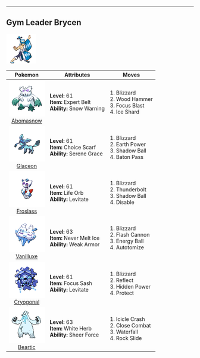 ---

## Gym Leader Brycen

![Gym Leader Brycen](../../assets/important_trainers/brycen.png)

| Pokemon | Attributes | Moves |
|:-------:|------------|-------|
| ![Abomasnow](../../assets/sprites/abomasnow/front.png)<br>[Abomasnow](../../pokemon/abomasnow.md/) |**Level:** 61<br>**Item:** Expert Belt<br>**Ability:** Snow Warning | 1. Blizzard<br>2. Wood Hammer<br>3. Focus Blast<br>4. Ice Shard |
| ![Glaceon](../../assets/sprites/glaceon/front.png)<br>[Glaceon](../../pokemon/glaceon.md/) |**Level:** 61<br>**Item:** Choice Scarf<br>**Ability:** Serene Grace | 1. Blizzard<br>2. Earth Power<br>3. Shadow Ball<br>4. Baton Pass |
| ![Froslass](../../assets/sprites/froslass/front.png)<br>[Froslass](../../pokemon/froslass.md/) |**Level:** 61<br>**Item:** Life Orb<br>**Ability:** Levitate | 1. Blizzard<br>2. Thunderbolt<br>3. Shadow Ball<br>4. Disable |
| ![Vanilluxe](../../assets/sprites/vanilluxe/front.png)<br>[Vanilluxe](../../pokemon/vanilluxe.md/) |**Level:** 63<br>**Item:** Never Melt Ice<br>**Ability:** Weak Armor | 1. Blizzard<br>2. Flash Cannon<br>3. Energy Ball<br>4. Autotomize |
| ![Cryogonal](../../assets/sprites/cryogonal/front.png)<br>[Cryogonal](../../pokemon/cryogonal.md/) |**Level:** 61<br>**Item:** Focus Sash<br>**Ability:** Levitate | 1. Blizzard<br>2. Reflect<br>3. Hidden Power<br>4. Protect |
| ![Beartic](../../assets/sprites/beartic/front.png)<br>[Beartic](../../pokemon/beartic.md/) |**Level:** 63<br>**Item:** White Herb<br>**Ability:** Sheer Force | 1. Icicle Crash<br>2. Close Combat<br>3. Waterfall<br>4. Rock Slide |

